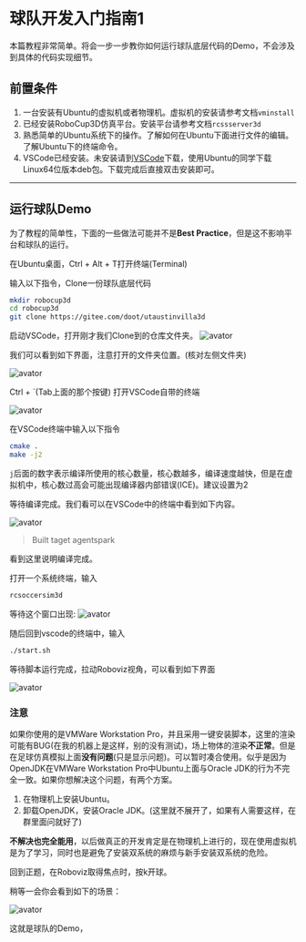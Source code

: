 # 球队开发入门指南1

本篇教程非常简单。将会一步一步教你如何运行球队底层代码的Demo，不会涉及到具体的代码实现细节。

## 前置条件

1. 一台安装有Ubuntu的虚拟机或者物理机。虚拟机的安装请参考文档`vminstall`
2. 已经安装RoboCup3D仿真平台。安装平台请参考文档`rcssserver3d`
3. 熟悉简单的Ubuntu系统下的操作。了解如何在Ubuntu下面进行文件的编辑。了解Ubuntu下的终端命令。
4. VSCode已经安装。未安装请到[VSCode](https://code.visualstudio.com/)下载，使用Ubuntu的同学下载Linux64位版本deb包。下载完成后直接双击安装即可。

---

## 运行球队Demo

为了教程的简单性，下面的一些做法可能并不是**Best Practice**，但是这不影响平台和球队的运行。

在Ubuntu桌面，Ctrl + Alt + T打开终端(Terminal)

输入以下指令，Clone一份球队底层代码

```sh
mkdir robocup3d
cd robocup3d
git clone https://gitee.com/doot/utaustinvilla3d
```

启动VSCode，打开刚才我们Clone到的仓库文件夹。
![avator](1.png)

我们可以看到如下界面，注意打开的文件夹位置。(核对左侧文件夹)

![avator](2.png)

Ctrl + `(Tab上面的那个按键) 打开VSCode自带的终端

![avator](3.png)

在VSCode终端中输入以下指令

```sh
cmake .
make -j2
```

`j`后面的数字表示编译所使用的核心数量，核心数越多，编译速度越快，但是在虚拟机中，核心数过高会可能出现编译器内部错误(ICE)。建议设置为2

等待编译完成。我们看可以在VSCode中的终端中看到如下内容。

![avator](4.png)

> Built taget agentspark

看到这里说明编译完成。

打开一个系统终端，输入

```sh
rcsoccersim3d
```

等待这个窗口出现:
![avator](5.png)

随后回到vscode的终端中，输入

```sh
./start.sh
```

等待脚本运行完成，拉动Roboviz视角，可以看到如下界面

![avator](6.png)

### 注意

如果你使用的是VMWare Workstation Pro，并且采用一键安装脚本，这里的渲染可能有BUG(在我的机器上是这样，别的没有测试)，场上物体的渲染**不正常**。但是在足球仿真模拟上面**没有问题**(只是显示问题)。可以暂时凑合使用。似乎是因为OpenJDK在VMWare Workstation Pro中Ubuntu上面与Oracle JDK的行为不完全一致。如果你想解决这个问题，有两个方案。

1. 在物理机上安装Ubuntu。
2. 卸载OpenJDK，安装Oracle JDK。(这里就不展开了，如果有人需要这样，在群里面问就好了)

**不解决也完全能用**，以后做真正的开发肯定是在物理机上进行的，现在使用虚拟机是为了学习，同时也是避免了安装双系统的麻烦与新手安装双系统的危险。

回到正题，在Roboviz取得焦点时，按k开球。

稍等一会你会看到如下的场景：

![avator](7.png)

这就是球队的Demo，
